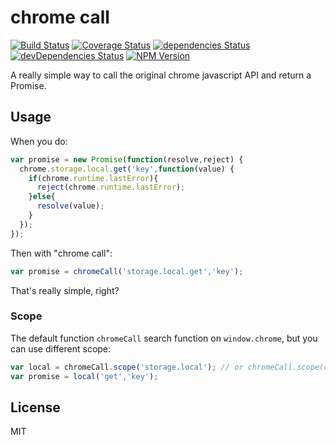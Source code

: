 # chrome call

[![Build Status](https://img.shields.io/travis/lmk123/chrome-call/master.svg?style=flat-square)](https://travis-ci.org/lmk123/chrome-call)
[![Coverage Status](https://img.shields.io/coveralls/lmk123/chrome-call/master.svg?style=flat-square)](https://coveralls.io/github/lmk123/chrome-call?branch=master)
[![dependencies Status](https://img.shields.io/david/lmk123/chrome-call.svg?style=flat-square)](https://david-dm.org/lmk123/chrome-call)
[![devDependencies Status](https://img.shields.io/david/dev/lmk123/chrome-call.svg?style=flat-square)](https://david-dm.org/lmk123/chrome-call#info=devDependencies)
[![NPM Version](https://img.shields.io/npm/v/chrome-call.svg?style=flat-square)](https://www.npmjs.com/package/chrome-call)

A really simple way to call the original chrome javascript API and return a Promise.

## Usage

When you do:

```js
var promise = new Promise(function(resolve,reject) {
  chrome.storage.local.get('key',function(value) {
    if(chrome.runtime.lastError){
      reject(chrome.runtime.lastError);
    }else{
      resolve(value);
    }
  });
});
```

Then with "chrome call":

```js
var promise = chromeCall('storage.local.get','key');
```

That's really simple, right?

### Scope

The default function `chromeCall` search function on `window.chrome`, but you can use different scope:

```js
var local = chromeCall.scope('storage.local'); // or chromeCall.scope(chrome.storage.local)
var promise = local('get','key');
```

## License

MIT
